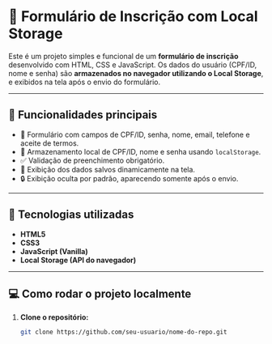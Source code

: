 # 📝 Formulário de Inscrição com Local Storage

Este é um projeto simples e funcional de um **formulário de inscrição** desenvolvido com HTML, CSS e JavaScript. Os dados do usuário (CPF/ID, nome e senha) são **armazenados no navegador utilizando o Local Storage**, e exibidos na tela após o envio do formulário.

---

## 🚀 Funcionalidades principais

- 🧾 Formulário com campos de CPF/ID, senha, nome, email, telefone e aceite de termos.
- 💾 Armazenamento local de CPF/ID, nome e senha usando `localStorage`.
- ✅ Validação de preenchimento obrigatório.
- 👀 Exibição dos dados salvos dinamicamente na tela.
- 🔒 Exibição oculta por padrão, aparecendo somente após o envio.

---

## 🧰 Tecnologias utilizadas

- **HTML5**
- **CSS3**
- **JavaScript (Vanilla)**
- **Local Storage (API do navegador)**

---

## 💻 Como rodar o projeto localmente

1. **Clone o repositório:**
   ```bash
   git clone https://github.com/seu-usuario/nome-do-repo.git
